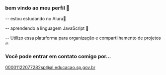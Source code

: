 ### bem vindo ao meu perfil 🤟

-- estou estudando no Alura💙


-- aprendendo a linguagem JavaScript
💯

-- Utilizo essa plataforma para organização e compartilhamento de projetos🔥


### Você pode entrar em contato comigo por...

00001122077282sp@al.educacao.sp.gov.br
